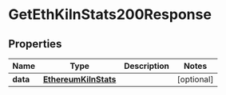 # GetEthKilnStats200Response


## Properties
Name | Type | Description | Notes
------------ | ------------- | ------------- | -------------
**data** | [**EthereumKilnStats**](EthereumKilnStats.md) |  | [optional] 


